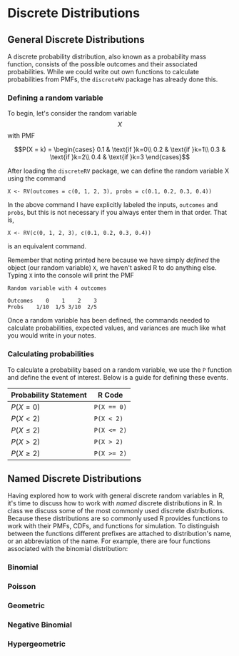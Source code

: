 # Discrete Distributions

## General Discrete Distributions

A discrete probability distribution, also known as a probability mass function, 
consists of the possible outcomes and their associated probabilities. While we 
could write out own functions to calculate probabilities from PMFs, the
`discreteRV` package has already done this. 

### Defining a random variable

To begin, let's consider the random variable $$X$$ with PMF


$$P(X = k) = \begin{cases}
0.1 & \text{if }k=0\\
0.2 & \text{if }k=1\\
0.3 & \text{if }k=2\\
0.4 & \text{if }k=3 \end{cases}$$

After loading the `discreteRV` package, we can define the random variable X 
using the command

```
X <- RV(outcomes = c(0, 1, 2, 3), probs = c(0.1, 0.2, 0.3, 0.4))
```

In the above command I have explicitly labeled the inputs, `outcomes` and `probs`,
but this is not necessary if you always enter them in that order. That is, 

```
X <- RV(c(0, 1, 2, 3), c(0.1, 0.2, 0.3, 0.4))
```

is an equivalent command.

Remember that noting printed here because we have simply *defined* the object 
(our random variable) `X`, we haven't asked R to do anything else. Typing `X` into
the console will print the PMF

```
Random variable with 4 outcomes

Outcomes    0    1    2    3
Probs    1/10  1/5 3/10  2/5
```

Once a random variable has been defined, the commands needed to calculate
probabilities, expected values, and variances are much like what you would
write in your notes. 

### Calculating probabilities

To calculate a probability based on a random variable, we use the `P` function
and define the event of interest. Below is a guide for defining these events.

Probability Statement | R Code
--------------------- | ------------
$P(X = 0)$            | `P(X == 0)`
$P(X < 2)$            | `P(X < 2)`
$P(X \le 2)$          | `P(X <= 2)`
$P(X > 2)$            | `P(X > 2)`
$P(X \ge 2)$          | `P(X >= 2)`





## Named Discrete Distributions

Having explored how to work with general discrete random variables in R, it's time 
to discuss how to work with *named* discrete distributions in R. In class we 
discuss some of the most commonly used discrete distributions. Because these distributions  are so commonly used R provides functions to work with their PMFs, 
CDFs, and functions for simulation. To distinguish between the functions different 
prefixes are attached to distribution's name, or an abbreviation of the name.
For example, there are four functions associated with the binomial distribution:

### Binomial

### Poisson

### Geometric

### Negative Binomial

### Hypergeometric